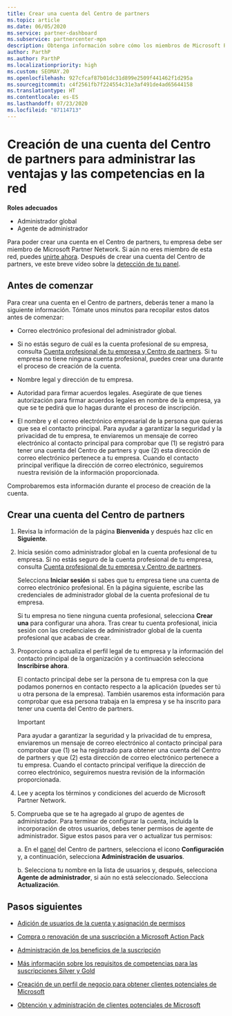 ```yaml
---
title: Crear una cuenta del Centro de partners
ms.topic: article
ms.date: 06/05/2020
ms.service: partner-dashboard
ms.subservice: partnercenter-mpn
description: Obtenga información sobre cómo los miembros de Microsoft Partner Network pueden crear una cuenta en el Centro de partners para administrar sus ventajas y competencias en la red.
author: ParthP
ms.author: ParthP
ms.localizationpriority: high
ms.custom: SEOMAY.20
ms.openlocfilehash: 927cfcaf87b01dc31d899e2509f441462f1d295a
ms.sourcegitcommit: c4f2561fb7f224554c31e3af491de4ad65644158
ms.translationtype: HT
ms.contentlocale: es-ES
ms.lasthandoff: 07/23/2020
ms.locfileid: "87114713"
---
```

# <a name="create-a-partner-center-account-to-manage-network-benefits-and-competencies"></a>Creación de una cuenta del Centro de partners para administrar las ventajas y las competencias en la red

**Roles adecuados**

- Administrador global
- Agente de administrador

Para poder crear una cuenta en el Centro de partners, tu empresa debe ser miembro de Microsoft Partner Network. Si aún no eres miembro de esta red, puedes [unirte ahora](https://partner.microsoft.com/commercial#). Después de crear una cuenta del Centro de partners, ve este breve vídeo sobre la [detección de tu panel](https://vimeo.com/290338211).

## <a name="before-you-begin"></a>Antes de comenzar

Para crear una cuenta en el Centro de partners, deberás tener a mano la siguiente información. Tómate unos minutos para recopilar estos datos antes de comenzar:

-   Correo electrónico profesional del administrador global.

-   Si no estás seguro de cuál es la cuenta profesional de su empresa, consulta [Cuenta profesional de tu empresa y Centro de partners](azure-active-directory-tenants-and-partner-center.md). Si tu empresa no tiene ninguna cuenta profesional, puedes crear una durante el proceso de creación de la cuenta. 

-   Nombre legal y dirección de tu empresa.  

-   Autoridad para firmar acuerdos legales. Asegúrate de que tienes autorización para firmar acuerdos legales en nombre de la empresa, ya que se te pedirá que lo hagas durante el proceso de inscripción.

-   El nombre y el correo electrónico empresarial de la persona que quieras que sea el contacto principal. Para ayudar a garantizar la seguridad y la privacidad de tu empresa, te enviaremos un mensaje de correo electrónico al contacto principal para comprobar que (1) se registró para tener una cuenta del Centro de partners y que (2) esta dirección de correo electrónico pertenece a tu empresa. Cuando el contacto principal verifique la dirección de correo electrónico, seguiremos nuestra revisión de la información proporcionada.

Comprobaremos esta información durante el proceso de creación de la cuenta. 
 
## <a name="create-a-partner-center-account"></a>Crear una cuenta del Centro de partners

1.  Revisa la información de la página **Bienvenida** y después haz clic en **Siguiente**.

2.  Inicia sesión como administrador global en la cuenta profesional de tu empresa. Si no estás seguro de la cuenta profesional de tu empresa, consulta [Cuenta profesional de tu empresa y Centro de partners](azure-active-directory-tenants-and-partner-center.md).

    Selecciona **Iniciar sesión** si sabes que tu empresa tiene una cuenta de correo electrónico profesional. En la página siguiente, escribe las credenciales de administrador global de la cuenta profesional de tu empresa. 

    Si tu empresa no tiene ninguna cuenta profesional, selecciona **Crear una** para configurar una ahora. Tras crear tu cuenta profesional, inicia sesión con las credenciales de administrador global de la cuenta profesional que acabas de crear.

3.  Proporciona o actualiza el perfil legal de tu empresa y la información del contacto principal de la organización y a continuación selecciona **Inscribirse ahora**. 

    El contacto principal debe ser la persona de tu empresa con la que podamos ponernos en contacto respecto a la aplicación (puedes ser tú u otra persona de la empresa). También usaremos esta información para comprobar que esa persona trabaja en la empresa y se ha inscrito para tener una cuenta del Centro de partners.

    > [!IMPORTANT]  
    > Para ayudar a garantizar la seguridad y la privacidad de tu empresa, enviaremos un mensaje de correo electrónico al contacto principal para comprobar que (1) se ha registrado para obtener una cuenta del Centro de partners y que (2) esta dirección de correo electrónico pertenece a tu empresa. Cuando el contacto principal verifique la dirección de correo electrónico, seguiremos nuestra revisión de la información proporcionada.

4.  Lee y acepta los términos y condiciones del acuerdo de Microsoft Partner Network. 

5.  Comprueba que se te ha agregado al grupo de agentes de administrador. Para terminar de configurar la cuenta, incluida la incorporación de otros usuarios, debes tener permisos de agente de administrador. Sigue estos pasos para ver o actualizar tus permisos:

    a. En el [panel](https://partner.microsoft.com/dashboard/home**) del Centro de partners, selecciona el icono **Configuración** y, a continuación, selecciona **Administración de usuarios**.  

    b. Selecciona tu nombre en la lista de usuarios y, después, selecciona **Agente de administrador**, si aún no está seleccionado. Selecciona **Actualización**.  

## <a name="next-steps"></a>Pasos siguientes

-   [Adición de usuarios de la cuenta y asignación de permisos](create-user-accounts-and-set-permissions.md)

-   [Compra o renovación de una suscripción a Microsoft Action Pack](mpn-get-action-pack.md)

-   [Administración de los beneficios de la suscripción](manage-your-partner-network-benefits.md)

-   [Más información sobre los requisitos de competencias para las suscripciones Silver y Gold](https://partner.microsoft.com/membership/competencies)

-   [Creación de un perfil de negocio para obtener clientes potenciales de Microsoft](create-a-marketing-profile.md)

-   [Obtención y administración de clientes potenciales de Microsoft](responding-to-referrals.md)